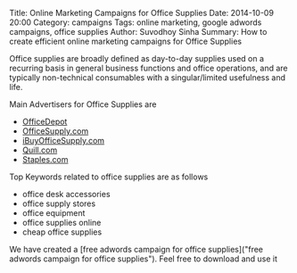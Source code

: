 Title: Online Marketing Campaigns for Office Supplies
Date: 2014-10-09 20:00
Category: campaigns
Tags: online marketing, google adwords campaigns, office supplies
Author: Suvodhoy Sinha
Summary: How to create efficient online marketing campaigns for Office Supplies

Office supplies are broadly defined as day-to-day supplies used on a recurring basis in general business functions and office operations, and are typically non-technical consumables with a singular/limited usefulness and life.

Main Advertisers for Office Supplies are 

- [OfficeDepot](www.officedepot.com "OfficeDepot Office Supplies")
- [OfficeSupply.com](http://www.officesupply.com/ "OfficeSupply.com Office Supplies")
- [iBuyOfficeSupply.com](http://www.ibuyofficesupply.com/ "iBuyOfficeSupply.com Office Supplies")
- [Quill.com](http://www.quill.com/ "Quill.com Office Supplies")
- [Staples.com](http://staples.com/ "Staples.com Office Supplies")

Top Keywords related to office supplies are as follows

- office desk accessories
- office supply stores
- office equipment
- office supplies online
- cheap office supplies

We have created a [free adwords campaign for office supplies]("free adwords campaign for office supplies"). Feel free to download and use it

